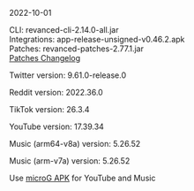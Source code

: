 2022-10-01
  
CLI: revanced-cli-2.14.0-all.jar  
Integrations: app-release-unsigned-v0.46.2.apk  
Patches: revanced-patches-2.77.1.jar  
[Patches Changelog](https://github.com/revanced/revanced-patches/releases/tag/v2.77.1)  

Twitter version: 9.61.0-release.0  

Reddit version: 2022.36.0  

TikTok version: 26.3.4  

YouTube version: 17.39.34  

Music (arm64-v8a) version: 5.26.52  

Music (arm-v7a) version: 5.26.52  
 
Use [microG APK](https://www.apkmirror.com/apk/team-vanced/microg-youtube-vanced/) for YouTube and Music
